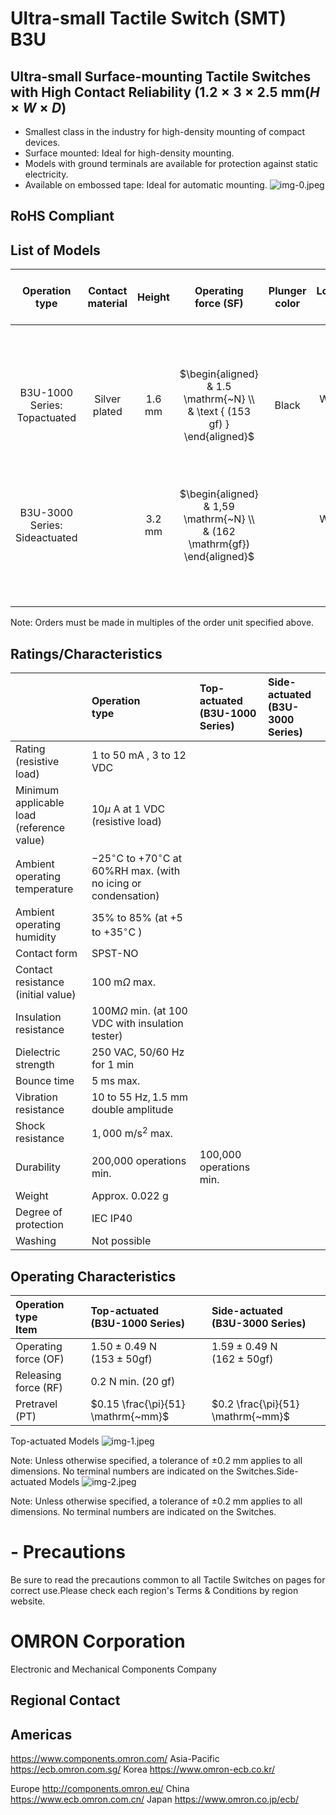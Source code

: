 # Ultra-small Tactile Switch (SMT) B3U 

## Ultra-small Surface-mounting Tactile Switches with High Contact Reliability $(1.2 \times 3 \times 2.5 \mathrm{~mm}(H \times W \times D)$

- Smallest class in the industry for high-density mounting of compact devices.
- Surface mounted: Ideal for high-density mounting.
- Models with ground terminals are available for protection against static electricity.
- Available on embossed tape: Ideal for automatic mounting.
![img-0.jpeg](img-0.jpeg)


## RoHS Compliant

## List of Models

| Operation type | Contact material | Height | Operating <br> force (SF) | Plunger color | Locating pin | Embossed taping (standard quantity) |  |  | Embossed taping (small quantity) |  |  |
| :--: | :--: | :--: | :--: | :--: | :--: | :--: | :--: | :--: | :--: | :--: | :--: |
|  |  |  |  |  |  | Without ground terminal | With ground terminal | Minimum packing unit | Without ground terminal | With ground terminal | Minimum packing unit |
| B3U-1000 Series: Topactuated | Silver <br> plated | 1.6 mm | $\begin{aligned} & 1.5 \mathrm{~N} \\ & \text { (153 gf) } \end{aligned}$ | Black | Without boss | B3U-1000P | B3U-1100P | 3,500 | B3U-1000PM | B3U-1100PM | 1,000 |
|  |  |  |  |  | With boss | B3U-1000P-B | B3U-1100P-B |  | B3U-1000PM-B | B3U-1100PM-B |  |
| B3U-3000 Series: <br> Sideactuated |  | 3.2 mm | $\begin{aligned} & 1,59 \mathrm{~N} \\ & (162 \mathrm{gf}) \end{aligned}$ |  | Without boss | B3U-3000P | B3U-3100P | 4,000 | B3U-3000PM | B3U-3100PM | 1,000 |
|  |  |  |  |  | With boss | B3U-3000P-B | B3U-3100P-B |  | B3U-3000PM-B | B3U-3100PM-B |  |

Note: Orders must be made in multiples of the order unit specified above.

## Ratings/Characteristics

|  | Operation <br> type | Top-actuated <br> (B3U-1000 Series) | Side-actuated <br> (B3U-3000 Series) |
| :-- | :-- | :-- | :-- |
| Rating <br> (resistive load) | 1 to 50 mA , 3 to 12 VDC |  |  |
| Minimum applicable <br> load (reference value) | $10 \mu \mathrm{~A}$ at 1 VDC (resistive load) |  |  |
| Ambient operating <br> temperature | $-25^{\circ} \mathrm{C}$ to $+70^{\circ} \mathrm{C}$ at $60 \% \mathrm{RH}$ max. (with no icing or <br> condensation) |  |  |
| Ambient operating <br> humidity | $35 \%$ to $85 \%$ (at +5 to $+35^{\circ} \mathrm{C}$ ) |  |  |
| Contact form | SPST-NO |  |  |
| Contact resistance <br> (initial value) | $100 \mathrm{~m} \Omega$ max. |  |  |
| Insulation resistance | $100 \mathrm{M} \Omega$ min. (at 100 VDC with insulation tester) |  |  |
| Dielectric strength | 250 VAC, 50/60 Hz for 1 min |  |  |
| Bounce time | 5 ms max. |  |  |
| Vibration resistance | 10 to $55 \mathrm{~Hz}, 1.5 \mathrm{~mm}$ double amplitude |  |  |
| Shock resistance | $1,000 \mathrm{~m} / \mathrm{s}^{2}$ max. |  |  |
| Durability | 200,000 operations <br> min. | 100,000 operations <br> min. |  |
| Weight | Approx. 0.022 g |  |  |
| Degree of protection | IEC IP40 |  |  |
| Washing | Not possible |  |  |

## Operating Characteristics

| Operation type <br> Item | Top-actuated <br> (B3U-1000 Series) | Side-actuated <br> (B3U-3000 Series) |
| :-- | :-- | :-- |
| Operating force (OF) | $1.50 \pm 0.49 \mathrm{~N}$ <br> $(153 \pm 50 \mathrm{gf})$ | $1.59 \pm 0.49 \mathrm{~N}$ <br> $(162 \pm 50 \mathrm{gf})$ |
| Releasing force (RF) | 0.2 N min. (20 gf) |  |
| Pretravel (PT) | $0.15 \frac{\pi}{51} \mathrm{~mm}$ | $0.2 \frac{\pi}{51} \mathrm{~mm}$ |- Dimensions (Unit: mm)

Top-actuated Models
![img-1.jpeg](img-1.jpeg)

Note: Unless otherwise specified, a tolerance of $\pm 0.2 \mathrm{~mm}$ applies to all dimensions. No terminal numbers are indicated on the Switches.Side-actuated Models
![img-2.jpeg](img-2.jpeg)

Note: Unless otherwise specified, a tolerance of $\pm 0.2 \mathrm{~mm}$ applies to all dimensions. No terminal numbers are indicated on the Switches.

# - Precautions 

Be sure to read the precautions common to all Tactile Switches on pages for correct use.Please check each region's Terms \& Conditions by region website.

# OMRON Corporation 

Electronic and Mechanical Components Company

## Regional Contact

## Americas

https://www.components.omron.com/
Asia-Pacific
https://ecb.omron.com.sg/
Korea
https://www.omron-ecb.co.kr/

Europe
http://components.omron.eu/
China
https://www.ecb.omron.com.cn/
Japan
https://www.omron.co.jp/ecb/